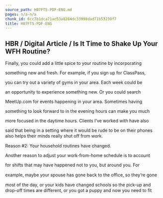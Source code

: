 ```yaml
---
source_path: H07FTS-PDF-ENG.md
pages: n/a-n/a
chunk_id: 6cc7b1dca71ac53a8284dc33998dad71b53230f7
title: H07FTS-PDF-ENG
---
```

## HBR / Digital Article / Is It Time to Shake Up Your WFH Routine?

Finally, you could add a little spice to your routine by incorporating

something new and fresh. For example, if you sign up for ClassPass,

you can try out a variety of gyms in your area. Each week could be

an opportunity to experience something new. Or you could search

MeetUp.com for events happening in your area. Sometimes having

something to look forward to in the evening hours can make you much

more focused in the daytime hours. Clients I’ve worked with have also

said that being in a setting where it would be rude to be on their phones also helps their minds really shut oﬀ from work.

Reason #2: Your household routines have changed.

Another reason to adjust your work-from-home schedule is to account

for shifts that may have happened not to you, but around you. For

example, maybe your spouse has gone back to the oﬃce, so they’re gone

most of the day, or your kids have changed schools so the pick-up and drop-oﬀ times are diﬀerent, or you got a puppy and now you need to ﬁt
